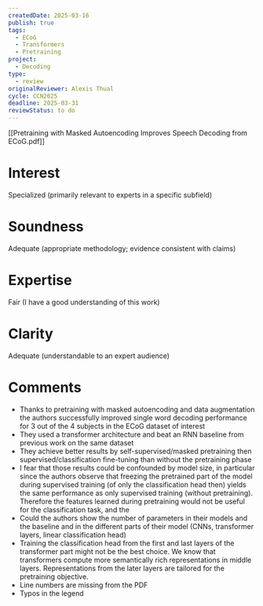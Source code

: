 ```yaml
---
createdDate: 2025-03-16
publish: true
tags:
  - ECoG
  - Transformers
  - Pretraining
project:
  - Decoding
type:
  - review
originalReviewer: Alexis Thual
cycle: CCN2025
deadline: 2025-03-31
reviewStatus: to do
---
```

[[Pretraining with Masked Autoencoding Improves Speech Decoding from ECoG.pdf]]

# Interest
Specialized (primarily relevant to experts in a specific subfield)
# Soundness
Adequate (appropriate methodology; evidence consistent with claims)
# Expertise
Fair (I have a good understanding of this work)
# Clarity
Adequate (understandable to an expert audience)

# Comments
- Thanks to pretraining with masked autoencoding and data augmentation the authors successfully improved single word decoding performance for 3 out of the 4 subjects in the ECoG dataset of interest 
- They used a transformer architecture and beat an RNN baseline from previous work on the same dataset
- They achieve better results by self-supervised/masked pretraining then supervised/classification fine-tuning than without the pretraining phase
- I fear that those results could be confounded by model size, in particular since the authors observe that freezing the pretrained part of the model during supervised training (of only the classification head then) yields the same performance as only supervised training (without pretraining). Therefore the features learned during pretraining would not be useful for the classification task, and the 
- Could the authors show the number of parameters in their models and the baseline and in the different parts of their model (CNNs, transformer layers, linear classification head)
- Training the classification head from the first and last layers of the transformer part might not be the best choice. We know that transformers compute more semantically rich representations in middle layers. Representations from the later layers are tailored for the pretraining objective.
- Line numbers are missing from the PDF
- Typos in the legend 